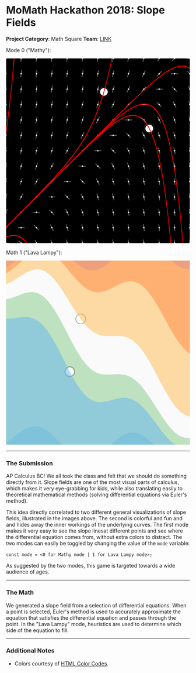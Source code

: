# MoMath Hackathon 2018: Slope Fields

**Project Category**: Math Square
**Team**: [LINK][3]

Mode 0 ("Mathy"):

![mode 0][0]

Math 1 ("Lava Lampy"):

![mode 1][1]

---

### The Submission
AP Calculus BC! We all took the class and felt that we should do something directly from it. Slope fields are one of the most visual parts of calculus, which makes it very eye-grabbing for kids, while also translating easily to theoretical mathematical methods (solving differential equations via Euler's method).

This idea directly correlated to two different general visualizations of slope fields, illustrated in the images above. The second is colorful and fun and and hides away the inner workings of the underlying curves. The first mode makes it very easy to see the slope linesat different points and see where the differential equation comes from, without extra colors to distract. The two modes can easily be toggled by changing the value of the `mode` variable:

    const mode = <0 for Mathy mode | 1 for Lava Lampy mode>;

As suggested by the two modes, this game is targeted towards a wide audience of ages.

---

### The Math
We generated a slope field from a selection of differential equations. When a point is selected, Euler's method is used to accurately approximate the equation that satisfies the differential equation and passes through the point. In the "Lava Lampy" mode, heuristics are used to determine which side of the equation to fill.

---

### Additional Notes
- Colors courtesy of [HTML Color Codes][2].

[0]: ./img/mode-0.png
[1]: ./img/mode-1.png
[2]: https://htmlcolorcodes.com/color-chart/material-design-color-chart/
[3]: ../../../
